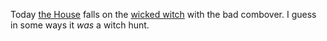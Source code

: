 Today <a href="https://www.house.gov/">the House</a> falls on the <a href="http://scripting.com/images/2019/12/18/witch.png">wicked witch</a> with the bad combover. I guess in some ways it <i>was</i> a witch hunt. 
